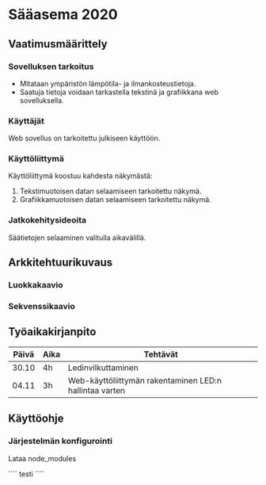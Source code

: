 # Sääasema 2020
  
## Vaatimusmäärittely
  
### Sovelluksen tarkoitus
  
* Mitataan ympäristön lämpötila- ja ilmankosteustietoja.  
* Saatuja tietoja voidaan tarkastella tekstinä ja grafiikkana web sovelluksella.  

### Käyttäjät  
Web sovellus on tarkoitettu julkiseen käyttöön.  

### Käyttöliittymä  
Käyttöliittymä koostuu kahdesta näkymästä:  
1. Tekstimuotoisen datan selaamiseen tarkoitettu näkymä.
2. Grafiikkamuotoisen datan selaamiseen tarkoitettu näkymä.  
    
### Jatkokehitysideoita  
Säätietojen selaaminen valitulla aikavälillä.  

## Arkkitehtuurikuvaus  

### Luokkakaavio  

### Sekvenssikaavio  

## Työaikakirjanpito  
Päivä | Aika | Tehtävät
------|------|--------
30.10 | 4h | Ledinvilkuttaminen
04.11 | 3h | Web-käyttöliittymän rakentaminen LED:n hallintaa varten

  
## Käyttöohje  
### Järjestelmän konfigurointi  
Lataa node_modules  
  
´´´´
testi
´´´´
